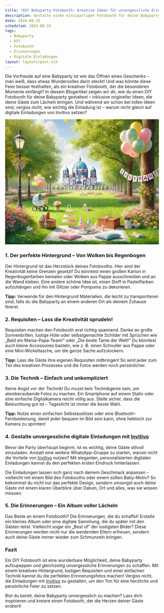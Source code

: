 ```yaml
---
title: "DIY Babyparty-Fotobooth: Kreative Ideen für unvergessliche Erinnerungen"
description: Gestalte einen einzigartigen Fotobooth für deine Babyparty mit kreativen DIY-Ideen und verpasse nicht die personalisierten digitalen Einladungen von Invitivo!
date: 2024-08-15
scheduled: 2024-08-15
tags:
  - Babyparty
  - DIY
  - Fotobooth
  - Erinnerungen
  - Digitale Einladungen
layout: layouts/post.njk
---
```


Die Vorfreude auf eine Babyparty ist wie das Öffnen eines Geschenks – man weiß, dass etwas Wundervolles darin steckt! Und was könnte diese Feier besser festhalten, als ein kreativer Fotobooth, der die besonderen Momente einfängt? In diesem Blogartikel zeigen wir dir, wie du einen DIY Fotobooth für deine Babyparty gestaltest – inklusive origineller Ideen, die deine Gäste zum Lächeln bringen. Und während wir schon bei tollen Ideen sind, vergiss nicht, wie wichtig die Einladung ist – warum nicht gleich auf digitale Einladungen von Invitivo setzen?

![DIY Babyparty Fotobooth](/img/picnic-park.webp)

### 1. **Der perfekte Hintergrund – Von Wolken bis Regenbogen**

Der Hintergrund ist das Herzstück deines Fotobooths. Hier sind der Kreativität keine Grenzen gesetzt! Du könntest einen großen Karton in Regenbogenfarben bemalen oder Wolken aus Pappe ausschneiden und an die Wand kleben. Eine andere schöne Idee ist, einen Stoff in Pastellfarben aufzuhängen und ihn mit Glitzer oder Pompoms zu dekorieren.

**Tipp:** Verwende für den Hintergrund Materialien, die leicht zu transportieren sind, falls du die Babyparty an einem anderen Ort als deinem Zuhause feierst.

### 2. **Requisiten – Lass die Kreativität sprudeln!**

Requisiten machen den Fotobooth erst richtig spannend. Denke an große Sonnenbrillen, lustige Hüte oder selbstgemachte Schilder mit Sprüchen wie „Bald ein Mama-Papa-Team!“ oder „Die beste Tante der Welt!“ Du könntest auch kleine Accessoires basteln, wie z. B. einen Schnuller aus Pappe oder eine Mini-Wickeltasche, um die ganze Sache aufzulockern.

**Tipp:** Lass die Gäste ihre eigenen Requisiten mitbringen! So wird jeder zum Teil des kreativen Prozesses und die Fotos werden noch persönlicher.

### 3. **Die Technik – Einfach und unkompliziert**

Keine Angst vor der Technik! Du musst kein Technikgenie sein, um atemberaubende Fotos zu machen. Ein Smartphone auf einem Stativ oder eine einfache Digitalkamera reicht völlig aus. Stelle sicher, dass die Beleuchtung gut ist – Tageslicht ist immer die beste Wahl.

**Tipp:** Nutze einen einfachen Selbstauslöser oder eine Bluetooth-Fernbedienung, damit jeder bequem im Bild sein kann, ohne hektisch zur Kamera zu sprinten!

### 4. **Gestalte unvergessliche digitale Einladungen mit [Invitivo](https://invitivo.com/create)**

Bevor die Party überhaupt beginnt, ist es wichtig, deine Gäste stilvoll einzuladen. Anstatt eine weitere WhatsApp-Gruppe zu starten, warum nicht die Vorteile von [Invitivo](https://invitivo.com/) nutzen? Mit eleganten, personalisierten digitalen Einladungen kannst du den perfekten ersten Eindruck hinterlassen.

Die Einladungen lassen sich ganz nach deinem Geschmack anpassen – vielleicht mit einem Bild des Fotobooths oder einem süßen Baby-Motiv? So bekommst du nicht nur das perfekte Design, sondern umsorgst auch deine Gäste mit einem klaren Überblick über Datum, Ort und alles, was sie wissen müssen.

### 5. **Die Erinnerungen – Ein Album voller Lächeln**

Das Beste an einem Fotobooth? Die Erinnerungen, die du schaffst! Erstelle ein kleines Album oder eine digitale Sammlung, die du später mit den Gästen teilst. Vielleicht sogar ein „Best of“ der lustigsten Bilder? Diese Erinnerungen werden nicht nur die werdenden Eltern erfreuen, sondern auch deine Gäste immer wieder zum Schmunzeln bringen.

### **Fazit**

Ein DIY Fotobooth ist eine wunderbare Möglichkeit, deine Babyparty aufzupeppen und gleichzeitig unvergessliche Erinnerungen zu schaffen. Mit einem kreativen Hintergrund, lustigen Requisiten und einer einfachen Technik kannst du die perfekten Erinnerungsfotos machen! Vergiss nicht, die Einladungen mit [Invitivo](https://invitivo.com/) zu gestalten, um den Ton für eine herzliche und persönliche Feier zu setzen.

Bist du bereit, deine Babyparty unvergesslich zu machen? Lass dich inspirieren und kreiere einen Fotobooth, der die Herzen deiner Gäste erobert!
